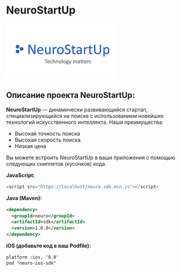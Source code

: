 # NeuroStartUp

![логотип NeuroSrtatUp](logo.png)

## Описание проекта NeuroStartUp:

**NeuroStartUp** — динамически развивающийся стартап, специализирующийся на поиске с использованием новейших технологий искусственного интеллекта. Наши преимущества:

* Высокая точность поиска
* Высокая скорость поиска
* Низкая цена

Вы можете встроить NeuroStartUp в ваши приложения с помощью следующих сниппетов (кусочков) кода.

**JavaScript:**
```javascript
<script src="https://localhost/neuro.sdk.min.js"></script>
```

**Java (Maven):**
```xml
<dependency>
  <groupId>neuro</groupId>
  <artifactId>sdk</artifactId>
  <version>1.0.0</version>
</dependency>
```

**iOS (добавьте код в ваш Podfile):**
```
platform :ios, '8.0'
pod "neuro-ios-sdk"
```